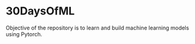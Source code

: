 # 30DaysOfML
Objective of the repository is to learn and build machine learning models using Pytorch.

